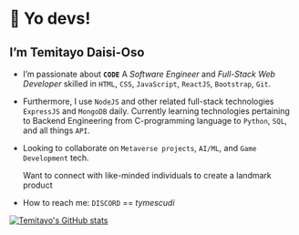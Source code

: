 <h1>👋 Yo devs!</h1>
<h2>I’m <b>Temitayo Daisi-Oso</b></h2>
<ul><li><p>
  I’m passionate about <code><b>CODE</b></code> 
  A <i>Software Engineer</i> and <i>Full-Stack Web Developer</i> skilled in
  <code>HTML</code>, <code>CSS</code>, <code>JavaScript</code>, <code>ReactJS</code>, <code>Bootstrap</code>, <code>Git</code>.
</p></li>
<li><p>
  Furthermore, I use <code>NodeJS</code> and other related full-stack technologies <code>ExpressJS</code> and <code>MongoDB</code> daily.
  Currently learning technologies pertaining to Backend Engineering from C-programming
  language to <code>Python</code>, <code>SQL</code>, and all things <code>API</code>. 
</p></li>
<li><p>
  Looking to collaborate on <code>Metaverse projects</code>, <code>AI/ML</code>, and <code>Game Development</code> tech. 
  <div>Want to connect with like-minded individuals to create a landmark product</div>
</p></li>
<li><p>
  How to reach me: <code>DISCORD</code> == <i>tymescudi</i>
</p></li>
</ul>

[![Temitayo's GitHub stats](https://github-readme-stats.vercel.app/api?username=NairaMescudi)](https://github.com/anuraghazra/github-readme-stats)

<!---
NairaMescudi/NairaMescudi is a ✨ special ✨ repository because its `README.md` (this file) appears on your GitHub profile.
You can click the Preview link to take a look at your changes.
--->

